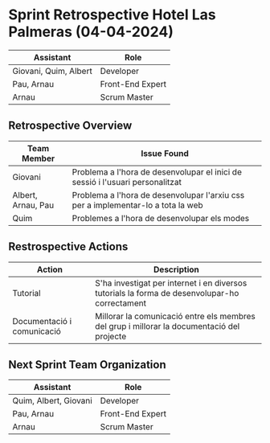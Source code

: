 # Sprint Retrospective Hotel Las Palmeras (04-04-2024)

| Assistant  | Role  |  
|---|---|
| Giovani, Quim, Albert  | Developer  |   
| Pau, Arnau |  Front-End Expert |  
| Arnau |  Scrum Master |  

## Retrospective Overview 

| Team Member  | Issue Found  |  
|---|---|
| Giovani  | Problema a l'hora de desenvolupar el inici de sessió i l'usuari personalitzat  |   
| Albert, Arnau, Pau |  Problema a l'hora de desenvolupar l'arxiu css per a implementar-lo a tota la web |  
| Quim |  Problemes a l'hora de desenvolupar els modes |

## Restrospective Actions

| Action  | Description |  
|---|---|
| Tutorial  | S'ha investigat per internet i en diversos tutorials la forma de desenvolupar-ho correctament  |   
| Documentació i comunicació  | Millorar la comunicació entre els membres del grup i millorar la documentació del projecte |

## Next Sprint Team Organization

| Assistant  | Role  |  
|---|---|
| Quim, Albert, Giovani  | Developer  |   
| Pau, Arnau |  Front-End Expert |  
| Arnau |  Scrum Master |  
